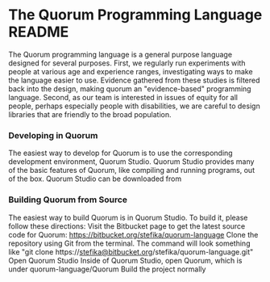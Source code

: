# The Quorum Programming Language README #

The Quorum programming language is a general purpose language designed for several purposes. First, we regularly run experiments with people at various age and experience ranges, investigating ways to make the language easier to use. Evidence gathered from these studies is filtered back into the design, making quorum an "evidence-based" programming language. Second, as our team is interested in issues of equity for all people, perhaps especially people with disabilities, we are careful to design libraries that are friendly to the broad population.

### Developing in Quorum ###

The easiest way to develop for Quorum is to use the corresponding development environment, Quorum Studio. Quorum Studio provides many of the basic features of Quorum, like compiling and running programs, out of the box. Quorum Studio can be downloaded from <insert link>

### Building Quorum from Source ###

The easiest way to build Quorum is in Quorum Studio. To build it, please follow these directions:
Visit the Bitbucket page to get the latest source code for Quorum: https://bitbucket.org/stefika/quorum-language
Clone the repository using Git from the terminal. The command will look something like "git clone https://stefika@bitbucket.org/stefika/quorum-language.git"
Open Quorum Studio
Inside of Quorum Studio, open Quorum, which is under quorum-language/Quorum
Build the project normally
